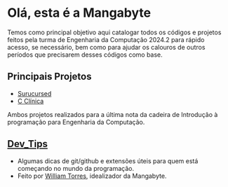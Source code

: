 # Olá, esta é a Mangabyte
Temos como principal objetivo aqui catalogar todos os códigos e projetos feitos pela turma de Engenharia da Computação 2024.2 para rápido acesso, se necessário, bem como para ajudar os calouros de outros períodos que precisarem desses códigos como base.

## Principais Projetos
- [Surucursed](https://github.com/mangabyte/surucursed)
- [C Clínica](https://github.com/mangabyte/ProjetoCClinica)     

Ambos projetos realizados para a última nota da cadeira de Introdução à programação para Engenharia da Computação.

## [Dev_Tips](https://github.com/mangabyte/dev_tips)
- Algumas dicas de git/github e extensões úteis para quem está começando no mundo da programação.  
- Feito por [William Torres](https://github.com/williamtorres1), idealizador da Mangabyte.
